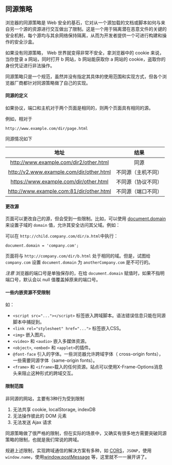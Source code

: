 ## 同源策略

浏览器的同源策略是 Web 安全的基石，它对从一个源加载的文档或脚本如何与来自另一个源的资源进行交互做出了限制。这是一个用于隔离潜在恶意文件的关键的安全机制，每个源均与其余网络保持隔离，从而为开发者提供一个可进行构建和操作的安全沙盒。

如果没有同源策略， Web 世界就变得非常不安全，拿浏览器中的 cookie 来说，当你登录 a 网站，同时打开 b 网站，b 网站能获取你 a 网站的 cookie，盗取你的身份凭证进行非法操作。

同源策略只是一个规范，虽然并没有指定其具体的使用范围和实现方式，但各个浏览器厂商都针对同源策略做了自己的实现。

#### 同源的定义

如果协议，端口和主机对于两个页面是相同的，则两个页面具有相同的源。

例如，相对于
```
http://www.example.com/dir/page.html
```
同源情况如下

| 地址 | 结果 |
| :---:| :----: |
| http://www.example.com/dir2/other.html | 同源 |
| http://v2.www.example.com/dir/other.html | 不同源（主机不同） |
| https://www.example.com/dir/other.html | 不同源（协议不同） |
| http://www.example.com:81/dir/other.html | 不同源（端口不同）|

#### 更改源

页面可以更改自己的源，但会受到一些限制。比如，可以使用 [document.domain](https://developer.mozilla.org/zh-CN/docs/Web/API/Document/domain)来设置子域的 `domain` 值，允许其安全访问其父域。例如：

可以在 `http://child.company.com/dir/a.html`中执行：

```
document.domain = 'company.com';
```

页面将与 `http://company.com/dir/b.html` 处于相同的域。但是，试图给 `company.com` 设置 `document.domain` 为 `anotherCompany.com` 是不可行的。

*注意* 浏览器的端口号是单独保存的，在给 `document.domain` 赋值时，如果不指明端口号，默认会以 null 值覆盖掉原来的端口号。

#### 一些内嵌资源不受限制

如：

- `<script src="..."></script>` 标签嵌入跨域脚本。语法错误信息只能在同源脚本中捕捉到。
- `<link rel="stylesheet" href="...">` 标签嵌入CSS。
- `<img>` 嵌入图片。
- `<video>` 和 `<audio>` 嵌入多媒体资源。
- `<object>`, `<embed>` 和 `<applet>`的插件。
- `@font-face` 引入的字体。一些浏览器允许跨域字体（ cross-origin fonts），一些需要同源字体（same-origin fonts）。
- `<frame>` 和 `<iframe>`载入的任何资源。站点可以使用X-Frame-Options消息头来阻止这种形式的跨域交互。

#### 限制范围

非同源的网站，主要有3种行为受到限制

1. 无法共享 cookie, localStorage, indexDB
2. 无法操作彼此的 DOM 元素
3. 无法发送 Ajax 请求

同源策略做了很严格的限制，但在实际的场景中，又确实有很多地方需要突破同源策略的限制，也就是我们常说的跨域。

规避上述限制，实现跨域通信的解决方案有多种，如 [CORS](https://developer.mozilla.org/en-US/docs/Web/HTTP/Access_control_CORS)，`JSONP`，使用`window.name`，使用[window.postMessage](https://developer.mozilla.org/zh-CN/docs/Web/API/Window/postMessage) 等，这里就不一一展开讲了。

